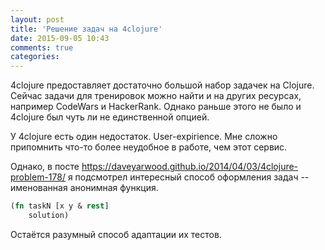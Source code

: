 ```yaml
---
layout: post
title: 'Решение задач на 4clojure'
date: 2015-09-05 10:43
comments: true
categories: 
---
```

4clojure предоставляет достаточно большой набор задачек на Clojure. Сейчас задачи для тренировок можно найти и на других ресурсах, например CodeWars и HackerRank. Однако раньше этого не было и 4clojure был чуть ли не единственной опцией.

У 4clojure есть один недостаток. User-expirience. Мне сложно припомнить что-то более неудобное в работе, чем этот сервис.

Однако, в посте <https://daveyarwood.github.io/2014/04/03/4clojure-problem-178/> я подсмотрел интересный способ оформления задач -- именованная анонимная функция.

``` clojure
(fn taskN [x y & rest]
	solution)
```

Остаётся разумный способ адаптации их тестов.